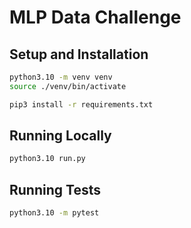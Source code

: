 # MLP Data Challenge

## Setup and Installation

```bash
python3.10 -m venv venv
source ./venv/bin/activate
```

```bash
pip3 install -r requirements.txt
```

## Running Locally

```bash
python3.10 run.py
```

## Running Tests

```bash
python3.10 -m pytest
```
